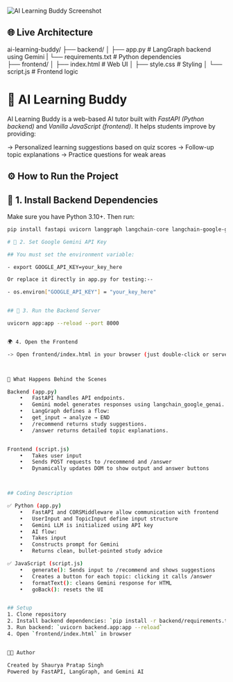 ![AI Learning Buddy Screenshot](ai-learning-buddy/frontend/image.png)




## 🌐 Live Architecture

ai-learning-buddy/
├── backend/
│   ├── app.py               # LangGraph backend using Gemini
|   └── requirements.txt     # Python dependencies          
├── frontend/
│   ├── index.html           # Web UI
│   ├── style.css            # Styling
│   └── script.js            # Frontend logic


# 🧠 AI Learning Buddy

AI Learning Buddy is a web-based AI tutor built with *FastAPI (Python backend)* and *Vanilla JavaScript (frontend)*. It helps students improve by providing:

-> Personalized learning suggestions based on quiz scores
-> Follow-up topic explanations
-> Practice questions for weak areas


## ⚙ How to Run the Project

## 🔧 1. Install Backend Dependencies

Make sure you have Python 3.10+. Then run:

```bash
pip install fastapi uvicorn langgraph langchain-core langchain-google-genai pydantic

# 🔧 2. Set Google Gemini API Key

## You must set the environment variable:

- export GOOGLE_API_KEY=your_key_here

Or replace it directly in app.py for testing:--

- os.environ["GOOGLE_API_KEY"] = "your_key_here"


## 🚀 3. Run the Backend Server

uvicorn app:app --reload --port 8000


🌍 4. Open the Frontend

-> Open frontend/index.html in your browser (just double-click or serve using Live Server in VS Code).



🧠 What Happens Behind the Scenes

Backend (app.py)
	•	FastAPI handles API endpoints.
	•	Gemini model generates responses using langchain_google_genai.
	•	LangGraph defines a flow:
	•	get_input → analyze → END
	•	/recommend returns study suggestions.
	•	/answer returns detailed topic explanations.


Frontend (script.js)
	•	Takes user input
	•	Sends POST requests to /recommend and /answer
	•	Dynamically updates DOM to show output and answer buttons



## Coding Description 

✅ Python (app.py)
	•	FastAPI and CORSMiddleware allow communication with frontend
	•	UserInput and TopicInput define input structure
	•	Gemini LLM is initialized using API key
	•	AI flow:
	•	Takes input
	•	Constructs prompt for Gemini
	•	Returns clean, bullet-pointed study advice

✅ JavaScript (script.js)
	•	generate(): Sends input to /recommend and shows suggestions
	•	Creates a button for each topic: clicking it calls /answer
	•	formatText(): cleans Gemini response for HTML
	•	goBack(): resets the UI


## Setup
1. Clone repository
2. Install backend dependencies: `pip install -r backend/requirements.txt`
3. Run backend: `uvicorn backend.app:app --reload`
4. Open `frontend/index.html` in browser


👨‍💻 Author

Created by Shaurya Pratap Singh
Powered by FastAPI, LangGraph, and Gemini AI
